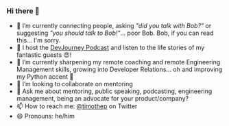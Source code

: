 ### Hi there 👋

<!--
**Timothep/Timothep** is a ✨ _special_ ✨ repository because its `README.md` (this file) appears on your GitHub profile.

Here are some ideas to get you started:
-->

- 🔭 I’m currently connecting people, asking _"did you talk with Bob?"_ or suggesting _"you should talk to Bob!"_... poor Bob. Bob, if you can read this... I'm sorry.
- 🎤 I host the [DevJourney Podcast](https://devjourney.info) and listen to the life stories of my fantastic guests 😍!
- 🌱 I’m currently sharpening my remote coaching and remote Engineering Management skills, growing into Developer Relations... oh and improving my Python accent 🐍
- 👯 I’m looking to collaborate on mentoring
- 💬 Ask me about mentoring, public speaking, podcasting, engineering management, being an advocate for your product/company?
- 📫 How to reach me: [@timothep](https://twitter.com/timothep) on Twitter
- 😄 Pronouns: he/him
